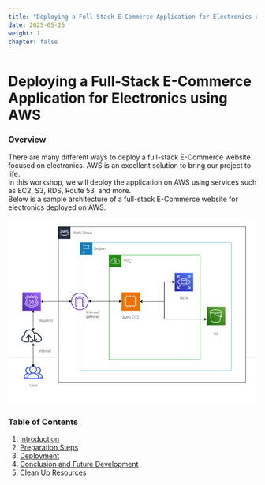 ```yaml
---
title: "Deploying a Full-Stack E-Commerce Application for Electronics using AWS"
date: 2025-05-25
weight: 1
chapter: false
---
```


# Deploying a Full-Stack E-Commerce Application for Electronics using AWS

### Overview

There are many different ways to deploy a full-stack E-Commerce website focused on electronics. AWS is an excellent solution to bring our project to life.  
In this workshop, we will deploy the application on AWS using services such as EC2, S3, RDS, Route 53, and more.  
Below is a sample architecture of a full-stack E-Commerce website for electronics deployed on AWS.

![ConnectPrivate](/images/arc-log.png) 

### Table of Contents

1. [Introduction](1-introduce/)
2. [Preparation Steps](2-Prerequiste/)
3. [Deployment](3-Deploy/)
4. [Conclusion and Future Development](4-conclusion-and-future-development/)
5. [Clean Up Resources](5-cleanup/)
